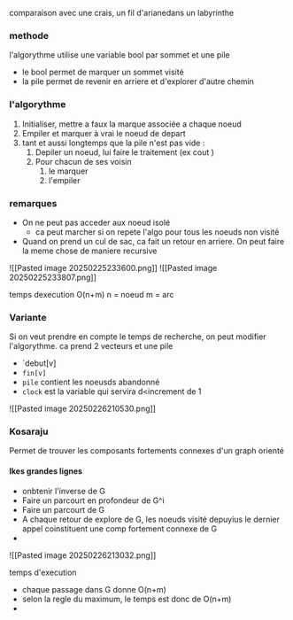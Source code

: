 comparaison avec une crais, un fil d'arianedans un labyrinthe
### methode 
l'algorythme utilise une variable bool par sommet et une pile
- le bool permet de marquer un sommet visité 
- la pile permet de revenir en arriere et d'explorer d'autre chemin


### l'algorythme 
1. Initialiser, mettre a faux la marque associée a chaque noeud
2. Empiler et marquer à vrai le noeud de depart
3. tant et aussi longtemps que la pile n'est pas vide : 
	1. Depiler un noeud, lui faire le traitement (ex cout )
	2. Pour chacun de ses voisin 
		1. le marquer 
		2. l'empiler

### remarques 
- On ne peut pas acceder aux noeud isolé 
	- ca peut marcher si on repete l'algo pour tous les noeuds non visité
- Quand on prend un cul de sac, ca fait un retour en arriere. On peut faire la meme chose de maniere recursive


![[Pasted image 20250225233600.png]]
![[Pasted image 20250225233807.png]]


temps dexecution O(n+m)
n = noeud 
m = arc



### Variante 

Si on veut prendre en compte le temps de recherche, on peut modifier l'algorythme. 
ca prend 2 vecteurs et une pile 

- `debut[v]
- `fin[v]` 
- `pile` contient les noeusds abandonné
- `clock` est la variable qui servira d<increment de 1 

![[Pasted image 20250226210530.png]]


### Kosaraju 
Permet de trouver les composants fortements connexes d'un graph orienté 

#### lkes grandes lignes 
- onbtenir l'inverse de G
- Faire un parcourt en profondeur de G^i
- Faire un parcourt de G 
- A chaque retour de explore de G, les noeuds visité depuyius le dernier appel coinstituent une comp fortement connexe de G 
- 


![[Pasted image 20250226213032.png]]

temps d'execution 
- chaque passage dans G donne O(n+m)
- selon la regle du maximum, le temps est donc de O(n+m)
- 
